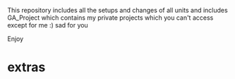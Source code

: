 This repository includes all the setups and changes of all units and includes GA_Project which contains my private projects which you can't access except for me :) sad for you

Enjoy
# extras
